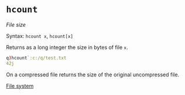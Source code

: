 # `hcount`



_File size_

Syntax: `hcount x`, `hcount[x]`

Returns as a long integer the size in bytes of file `x`.

```q
q)hcount`:c:/q/test.txt
42j
```

On a compressed file returns the size of the original uncompressed file.



<i class="far fa-hand-point-right"></i>
[File system](../basics/files.md)
